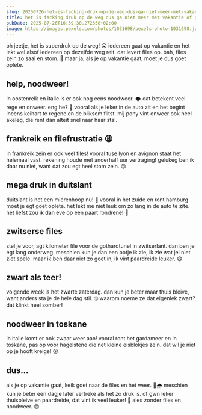 ```yaml
---
slug: 20250726-het-is-facking-druk-op-de-weg-dus-ga-niet-meer-met-vakantie-of-ga-met-de-fiets-meschien
title: het is facking druk op de weg dus ga niet meer met vakantie of ga met de fiets meschien
pubDate: 2025-07-26T16:59:30.272358+02:00
image: https://images.pexels.com/photos/1031698/pexels-photo-1031698.jpeg
---
```

oh jeetje, het is superdruk op de weg! 😮 iedereen gaat op vakantie en het lekt wel alsof iedereen op dezelfde weg reit. dat levert files op. bah, files zein zo saai en stom. 🤨 maar ja, als je op vakantie gaat, moet je dus goet oplete.

## help, noodweer!

in oostenreik en italie is er ook nog eens noodweer. 🌩 dat betekent veel rege en onweer. eng he? 😬 vooral als je leker in de auto zit en het begint ineens keihart te regene en de bliksem flitst. mij pony vint onweer ook heel akeleg, die rent dan alteit snel naar haar stal. 

## frankreik en filefrustratie 😩

in frankreik zein er ook veel files! vooral tuse lyon en avignon staat het helemaal vast. rekening houde met anderhalf uur vertraging! gelukeg ben ik daar nu niet, want dat zou egt heel stom zein. 😒

## mega druk in duitslant

duitslant is net een mierenhoop nu! 🐜 vooral in het zuide en ront hamburg moet je egt goet oplete. het lekt me niet leuk om zo lang in de auto te zite. het liefst zou ik dan eve op een paart rondrene! 🐴

## zwitserse files

stel je voor, agt kilometer file voor de gothardtunel in zwitserlant. dan ben je egt lang onderweg.  meschien kun je dan een potje ik zie, ik zie wat jei niet ziet spele. maar ik ben daar niet zo goet in, ik vint paardreide leuker. 😄

## zwart als teer!

volgende week is het zwarte zaterdag. dan kun je beter maar thuis bleive, want anders sta je de hele dag stil. 🙄 waarom noeme ze dat eigenlek zwart? dat klinkt heel somber!

## noodweer in toskane

in italie komt er ook zwaar weer aan!  vooral ront het gardameer en in toskane, pas op voor hagelstene die net kleine eisblokjes zein. dat wil je niet op je hooft kreige! 😲

## dus...

als je op vakantie gaat, keik goet naar de files en het weer. 🚗🌧 meschien kun je beter een dagje later vertreke als het zo druk is. of gwn leker thuisbleive en paardreide, dat vint ik veel leuker! 🐴 ales zonder files en noodweer. 😄
